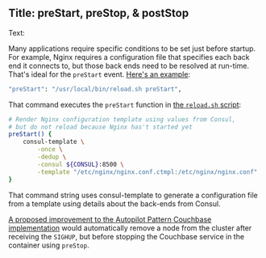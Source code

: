 Title: preStart, preStop, & postStop
----
Text:

Many applications require specific conditions to be set just before startup. For example, Nginx requires a configuration file that specifies each back end it connects to, but those back ends need to be resolved at run-time. That's ideal for the `preStart` event. [Here's an example](https://github.com/autopilotpattern/nginx/blob/master/etc/containerpilot.json):

```bash
"preStart": "/usr/local/bin/reload.sh preStart",
```

That command executes the `preStart` function in [the `reload.sh` script](https://github.com/autopilotpattern/nginx/blob/master/bin/reload.sh):

```bash
# Render Nginx configuration template using values from Consul,
# but do not reload because Nginx has't started yet
preStart() {
    consul-template \
        -once \
        -dedup \
        -consul ${CONSUL}:8500 \
        -template "/etc/nginx/nginx.conf.ctmpl:/etc/nginx/nginx.conf"
}
```

That command string uses consul-template to generate a configuration file from a template using details about the back-ends from Consul.

[A proposed improvement to the Autopilot Pattern Couchbase implementation](https://github.com/autopilotpattern/couchbase/issues/14) would automatically remove a node from the cluster after receiving the `SIGHUP`, but before stopping the Couchbase service in the container using `preStop`.